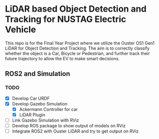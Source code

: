 # LiDAR based Object Detection and Tracking for NUSTAG Electric Vehicle

This repo is for the Final Year Project where we utilize the Ouster OS1 Gen1 LiDAR for Object Detection and Tracking. The aim is to correctly classify whether the object is a Car, Bicycle or Pedestrian, and further track their future trajectory to allow the EV to make smart decisions.

## ROS2 and Simulation
### TODO
- [x] Develop Car URDF
- [x] Develop Gazebo Simulation
    - [x] Ackermann Controller for car
    - [x] LiDAR Plugin
- [ ] Link Gazebo Simulation with RViz
- [ ] Develop ROS package to show output of models on RViz
- [ ] Integrate ROS2 with Ouster LiDAR and try to get output on RViz